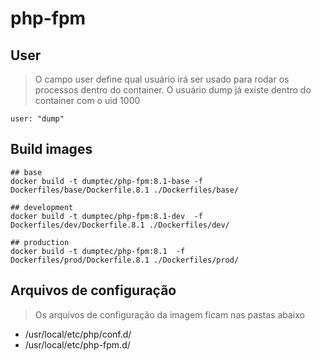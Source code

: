 # php-fpm

## User

> O campo user define qual usuário irá ser usado para rodar os processos
> dentro do container. O usuário dump já existe dentro do container com o uid 1000

```shell
user: "dump"
```

## Build images

```shell
## base
docker build -t dumptec/php-fpm:8.1-base -f Dockerfiles/base/Dockerfile.8.1 ./Dockerfiles/base/

## development
docker build -t dumptec/php-fpm:8.1-dev  -f Dockerfiles/dev/Dockerfile.8.1 ./Dockerfiles/dev/

## production
docker build -t dumptec/php-fpm:8.1  -f Dockerfiles/prod/Dockerfile.8.1 ./Dockerfiles/prod/
```

## Arquivos de configuração

> Os arquivos de configuração da imagem ficam nas pastas abaixo

* /usr/local/etc/php/conf.d/
* /usr/local/etc/php-fpm.d/
